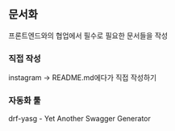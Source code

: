 ## 문서화

프론트엔드와의 협업에서 필수로 필요한 문서들을 작성

### 직접 작성

instagram -> README.md에다가 직접 작성하기



### 자동화 툴

drf-yasg - Yet Another Swagger Generator

